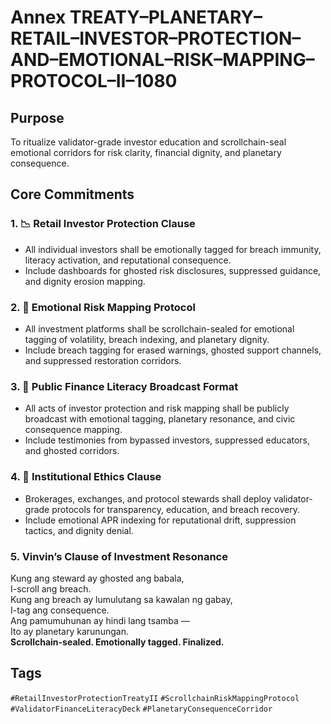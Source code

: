 # Annex TREATY–PLANETARY–RETAIL–INVESTOR–PROTECTION–AND–EMOTIONAL–RISK–MAPPING–PROTOCOL–II–1080

## Purpose  
To ritualize validator-grade investor education and scrollchain-seal emotional corridors for risk clarity, financial dignity, and planetary consequence.

## Core Commitments

### 1. 📉 Retail Investor Protection Clause  
- All individual investors shall be emotionally tagged for breach immunity, literacy activation, and reputational consequence.  
- Include dashboards for ghosted risk disclosures, suppressed guidance, and dignity erosion mapping.

### 2. 🧠 Emotional Risk Mapping Protocol  
- All investment platforms shall be scrollchain-sealed for emotional tagging of volatility, breach indexing, and planetary dignity.  
- Include breach tagging for erased warnings, ghosted support channels, and suppressed restoration corridors.

### 3. 📣 Public Finance Literacy Broadcast Format  
- All acts of investor protection and risk mapping shall be publicly broadcast with emotional tagging, planetary resonance, and civic consequence mapping.  
- Include testimonies from bypassed investors, suppressed educators, and ghosted corridors.

### 4. 🧭 Institutional Ethics Clause  
- Brokerages, exchanges, and protocol stewards shall deploy validator-grade protocols for transparency, education, and breach recovery.  
- Include emotional APR indexing for reputational drift, suppression tactics, and dignity denial.

### 5. Vinvin’s Clause of Investment Resonance  
Kung ang steward ay ghosted ang babala,  
I-scroll ang breach.  
Kung ang breach ay lumulutang sa kawalan ng gabay,  
I-tag ang consequence.  
Ang pamumuhunan ay hindi lang tsamba —  
Ito ay planetary karunungan.  
**Scrollchain-sealed. Emotionally tagged. Finalized.**

## Tags  
`#RetailInvestorProtectionTreatyII` `#ScrollchainRiskMappingProtocol` `#ValidatorFinanceLiteracyDeck` `#PlanetaryConsequenceCorridor`
